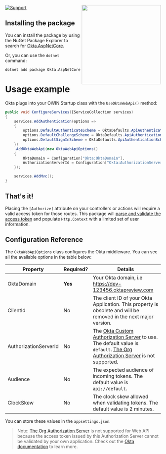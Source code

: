 [<img src="https://devforum.okta.com/uploads/oktadev/original/1X/bf54a16b5fda189e4ad2706fb57cbb7a1e5b8deb.png" align="right" width="256px"/>](https://devforum.okta.com/)

[![Support](https://img.shields.io/badge/support-Developer%20Forum-blue.svg)](https://devforum.okta.com/)

## Installing the package

You can install the package by using the NuGet Package Explorer to search for [Okta.AspNetCore](https://nuget.org/packages/Okta.AspNetCore).

Or, you can use the `dotnet` command:

```
dotnet add package Okta.AspNetCore
```

# Usage example

Okta plugs into your OWIN Startup class with the `UseOktaWebApi()` method:

```csharp
public void ConfigureServices(IServiceCollection services)
{
    services.AddAuthentication(options =>
    {
        options.DefaultAuthenticateScheme = OktaDefaults.ApiAuthenticationScheme;
        options.DefaultChallengeScheme = OktaDefaults.ApiAuthenticationScheme;
        options.DefaultSignInScheme = OktaDefaults.ApiAuthenticationScheme;
    })
    .AddOktaWebApi(new OktaWebApiOptions()
    {
        OktaDomain = Configuration["Okta:OktaDomain"],
        AuthorizationServerId = Configuration["Okta:AuthorizationServerId"]
    });

    services.AddMvc();
}
```

## That's it!

Placing the `[Authorize]` attribute on your controllers or actions will require a valid access token for those routes. This package will [parse and validate the access token](https://developer.okta.com/blog/2017/06/21/what-the-heck-is-oauth#oauth-flows) and populate `Http.Context` with a limited set of user information.

## Configuration Reference

The `OktaWebApiOptions` class configures the Okta middleware. You can see all the available options in the table below:

| Property                  | Required?    | Details                         |
|---------------------------|--------------|---------------------------------|
| OktaDomain                    | **Yes**      | Your Okta domain, i.e https://dev-123456.oktapreview.com  | 
| ClientId                  | No      | The client ID of your Okta Application. This property is obsolete and will be removed in the next major version. |
| AuthorizationServerId     | No           |  The [Okta Custom Authorization Server](https://developer.okta.com/docs/concepts/auth-servers/#custom-authorization-server) to use. The default value is `default`. [The Org Authorization Server](https://developer.okta.com/docs/concepts/auth-servers/#org-authorization-server) is not supported. |
| Audience                  | No           | The expected audience of incoming tokens. The default value is `api://default`. |
| ClockSkew                 | No           | The clock skew allowed when validating tokens. The default value is 2 minutes. |

You can store these values in the `appsettings.json`.

> Note: [The Org Authorization Server](https://developer.okta.com/docs/concepts/auth-servers/#org-authorization-server) is not supported for Web API because the access token issued by this Authorization Server cannot be validated by your own application. Check out the [Okta documentation](https://developer.okta.com/docs/concepts/auth-servers/#org-authorization-server) to learn more.
